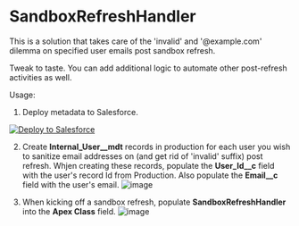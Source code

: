 # SandboxRefreshHandler
This is a solution that takes care of the 'invalid' and '@example.com' dilemma on specified user emails post sandbox refresh.

Tweak to taste. You can add additional logic to automate other post-refresh activities as well.

Usage: 
1. Deploy metadata to Salesforce. 
<a href="https://githubsfdeploy.herokuapp.com">
  <img src="https://raw.githubusercontent.com/afawcett/githubsfdeploy/master/src/main/webapp/resources/img/deploy.png" alt="Deploy to Salesforce" />
</a>

2. Create **Internal_User__mdt** records in production for each user you wish to sanitize email addresses on (and get rid of 'invalid' suffix) post refresh. Whjen creating these records, populate the **User_Id__c** field with the user's record Id from Production. Also populate the **Email__c** field with the user's email.
![image](https://user-images.githubusercontent.com/124932501/224363432-78b62d72-6cf3-4be2-89a1-0a7f0a34f880.png)

2. When kicking off a sandbox refresh, populate **SandboxRefreshHandler** into the **Apex Class** field.
![image](https://user-images.githubusercontent.com/124932501/224364237-7e8492cd-ae70-41b4-ad82-49a49eaa1606.png)
